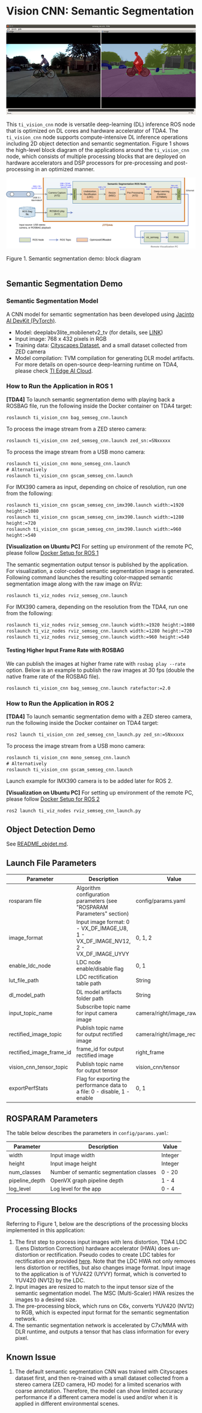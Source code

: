 Vision CNN: Semantic Segmentation
=================================

![](docs/semseg_rviz.png)
<br />

This `ti_vision_cnn` node is versatile deep-learning (DL) inference ROS node that is optimized on DL cores and hardware accelerator of TDA4. The `ti_vision_cnn` node supports compute-intensive DL inference operations including 2D object detection and semantic segmentation. Figure 1 shows the high-level block diagram of the applications around the `ti_vision_cnn` node, which consists of multiple processing blocks that are deployed on hardware accelerators and DSP processors for pre-processing and post-processing in an optimized manner.

![](docs/semseg_demo_block_diagram.svg)
<figcaption>Figure 1. Semantic segmentation demo: block diagram</figcaption>
<br />

## Semantic Segmentation Demo

### Semantic Segmentation Model
A CNN model for semantic segmentation has been developed using [Jacinto AI DevKit (PyTorch)](https://git.ti.com/cgit/jacinto-ai/pytorch-jacinto-ai-devkit/about/).

* Model: deeplabv3lite_mobilenetv2_tv (for details, see [LINK](https://git.ti.com/cgit/jacinto-ai/pytorch-jacinto-ai-devkit/about/docs/Semantic_Segmentation.md))
* Input image: 768 x 432 pixels in RGB
* Training data: [Cityscapes Dataset](https://www.cityscapes-dataset.com), and a small dataset collected from ZED camera
* Model compilation: TVM compilation for generating DLR model artifacts. For more details on open-source deep-learning runtime on TDA4, please check [TI Edge AI Cloud](https://dev.ti.com/edgeai/).

### How to Run the Application in ROS 1

**[TDA4]** To launch semantic segmentation demo with playing back a ROSBAG file, run the following inside the Docker container on TDA4 target:
```
roslaunch ti_vision_cnn bag_semseg_cnn.launch
```
To process the image stream from a ZED stereo camera:
```
roslaunch ti_vision_cnn zed_semseg_cnn.launch zed_sn:=SNxxxxx
```
To process the image stream from a USB mono camera:
```
roslaunch ti_vision_cnn mono_semseg_cnn.launch
# Alternatively
roslaunch ti_vision_cnn gscam_semseg_cnn.launch
```

For IMX390 camera as input, depending on choice of resolution, run one from the following:
```
roslaunch ti_vision_cnn gscam_semseg_cnn_imx390.launch width:=1920 height:=1080
roslaunch ti_vision_cnn gscam_semseg_cnn_imx390.launch width:=1280 height:=720
roslaunch ti_vision_cnn gscam_semseg_cnn_imx390.launch width:=960 height:=540
```

**[Visualization on Ubuntu PC]** For setting up environment of the remote PC, please follow [Docker Setup for ROS 1](../../../docker/setting_docker_ros1.md)

The semantic segmentation output tensor is published by the application. For visualization, a color-coded semantic segmentation image is generated. Following command launches the resulting color-mapped semantic segmentation image along with the raw image on RViz:
```
roslaunch ti_viz_nodes rviz_semseg_cnn.launch
```

For IMX390 camera, depending on the resolution from the TDA4, run one from the following:
```
roslaunch ti_viz_nodes rviz_semseg_cnn.launch width:=1920 height:=1080
roslaunch ti_viz_nodes rviz_semseg_cnn.launch width:=1280 height:=720
roslaunch ti_viz_nodes rviz_semseg_cnn.launch width:=960 height:=540
```

#### Testing Higher Input Frame Rate with ROSBAG
We can publish the images at higher frame rate with `rosbag play --rate` option. Below is an example to publish the raw images at 30 fps (double the native frame rate of the ROSBAG file).
```
roslaunch ti_vision_cnn bag_semseg_cnn.launch ratefactor:=2.0
```

### How to Run the Application in ROS 2

**[TDA4]** To launch semantic segmentation demo with a ZED stereo camera, run the following inside the Docker container on TDA4 target:
```
ros2 launch ti_vision_cnn zed_semseg_cnn_launch.py zed_sn:=SNxxxxx
```
To process the image stream from a USB mono camera:
```
roslaunch ti_vision_cnn mono_semseg_cnn.launch
# Alternatively
roslaunch ti_vision_cnn gscam_semseg_cnn.launch
```
<!-- To launch semantic segmentation demo with playing back a ROSBAG file, run the following inside the Docker container on TDA4 target:
```
ros2 launch ti_vision_cnn bag_semseg_cnn_launch.py
``` -->

Launch example for IMX390 camera is to be added later for ROS 2.

**[Visualization on Ubuntu PC]** For setting up environment of the remote PC, please follow [Docker Setup for ROS 2](../../../docker/setting_docker_ros2.md)

```
ros2 launch ti_viz_nodes rviz_semseg_cnn_launch.py
```

## Object Detection Demo

See [README_objdet.md](./README_objdet.md).

## Launch File Parameters

Parameter                | Description                                                                | Value
-------------------------|----------------------------------------------------------------------------|-------------------
rosparam file            | Algorithm configuration parameters (see "ROSPARAM Parameters" section)     | config/params.yaml
image_format             | Input image format: 0 - VX_DF_IMAGE_U8, 1 - VX_DF_IMAGE_NV12, 2 - VX_DF_IMAGE_UYVY | 0, 1, 2
enable_ldc_node          | LDC node enable/disable flag                                               | 0, 1
lut_file_path            | LDC rectification table path                                               | String
dl_model_path            | DL model artifacts folder path                                             | String
input_topic_name         | Subscribe topic name for input camera image                                | camera/right/image_raw
rectified_image_topic    | Publish topic name for output rectified image                              | camera/right/image_rect_nv12
rectified_image_frame_id | frame_id for output rectified image                                        | right_frame
vision_cnn_tensor_topic  | Publish topic name for output tensor                                       | vision_cnn/tensor
exportPerfStats          | Flag for exporting the performance data to a file: 0 - disable, 1 - enable | 0, 1

## ROSPARAM Parameters
The table below describes the parameters in `config/params.yaml`:

 Parameter                | Description                                        | Value
--------------------------|----------------------------------------------------|----------
 width                    | Input image width                                  | Integer
 height                   | Input image height                                 | Integer
 num_classes              | Number of semantic segmentation classes            | 0 - 20
 pipeline_depth           | OpenVX graph pipeline depth                        | 1 - 4
 log_level                | Log level for the app                              | 0 - 4
 ## Processing Blocks

Referring to Figure 1, below are the descriptions of the processing blocks implemented in this application:

1. The first step to process input images with lens distortion, TDA4 LDC (Lens Distortion Correction) hardware accelerator (HWA) does un-distortion or rectification. Pseudo codes to create LDC tables for rectification are provided [here](../ti_sde/README.md). Note that the LDC HWA not only removes lens distortion or rectifies, but also changes image format. Input image to the application is of YUV422 (UYVY) format, which is converted to YUV420 (NV12) by the LDC.
2. Input images are resized to match to the input tensor size of the semantic segmentation model. The MSC (Multi-Scaler) HWA resizes the images to a desired size.
3. The pre-processing block, which runs on C6x, converts YUV420 (NV12) to RGB, which is expected input format for the semantic segmentation network.
4. The semantic segmentation network is accelerated by C7x/MMA with DLR runtime, and outputs a tensor that has class information for every pixel.

## Known Issue

1. The default semantic segmentation CNN was trained with Cityscapes dataset first, and then re-trained with a small dataset collected from a stereo camera (ZED camera, HD mode) for a limited scenarios with coarse annotation. Therefore, the model can show limited accuracy performance if a different camera model is used and/or when it is applied in different environmental scenes.
